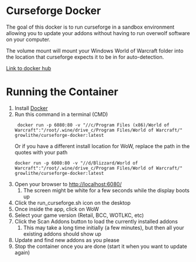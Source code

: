 # Curseforge Docker
The goal of this docker is to run curseforge in a sandbox environment allowing you to update
your addons without having to run overwolf software on your computer.

The volume mount will mount your Windows World of Warcraft folder into the location that
curseforge expects it to be in for auto-detection.

[Link to docker hub](https://hub.docker.com/repository/docker/growlithe/curseforge-docker/general)

# Running the Container

1) Install [Docker](https://www.docker.com/products/docker-desktop/)
1) Run this command in a terminal (CMD)
   ```shell
    docker run -p 6080:80 -v "//c/Program Files (x86)/World of Warcraft":"/root/.wine/drive_c/Program Files/World of Warcraft/" growlithe/curseforge-docker:latest
    ```
   Or if you have a different install location for WoW, replace the path in the quotes with your path
   ```shell
   docker run -p 6080:80 -v "//d/Blizzard/World of Warcraft":"/root/.wine/drive_c/Program Files/World of Warcraft/" growlithe/curseforge-docker:latest
   ```
1) Open your browser to [http://localhost:6080/](http://localhost:6080/)
    1) The screen might be white for a few seconds while the display boots up
1) Click the run_curseforge.sh icon on the desktop
1) Once inside the app, click on WoW
1) Select your game version (Retail, BCC, WOTLKC, etc)
1) Click the Scan Addons button to load the currently installed addons
    1) This may take a long time initially (a few minutes), but then all your existing addons should show up
1) Update and find new addons as you please
1) Stop the container once you are done (start it when you want to update again)
